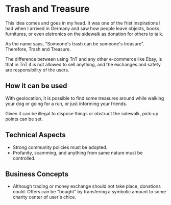 # Trash and Treasure
This idea comes and goes in my head. It was one of the frist inspirations I had when I arrived in Germany and saw how people leave objects, books, furnitures, or even eletronics on the sidewalk as donation for others to talk.

As the name says, "Someone's trash can be someone's treasure". Therefore, Trash and Treasure.

The difference between using TnT and any other e-commerce like Ebay, is that in TnT it is not allowed to sell anything, and the exchanges and safety are responsibility of the users.

## How it can be used
With geolocation, it is possible to find some treasures around while walking your dog or going for a run, or just informing your friends.

Given it can be illegal to dispose things or obstruct the sidewalk, pick-up points can be set.

## Technical Aspects
- Strong community policies must be adopted.
- Profanity, scamming, and anything from same nature must be controlled.

## Business Concepts
- Although trading or money exchange should not take place, donations could. Offers can be "bought" by transfering a symbolic amount to some charity center of user's chice.

